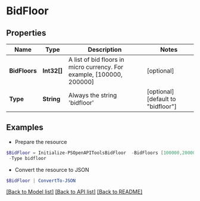 # BidFloor
## Properties

Name | Type | Description | Notes
------------ | ------------- | ------------- | -------------
**BidFloors** | **Int32[]** | A list of bid floors in micro currency. For example, [100000, 200000] | [optional] 
**Type** | **String** | Always the string &#39;bidfloor&#39; | [optional] [default to "bidfloor"]

## Examples

- Prepare the resource
```powershell
$BidFloor = Initialize-PSOpenAPIToolsBidFloor  -BidFloors [100000,200000] `
 -Type bidfloor
```

- Convert the resource to JSON
```powershell
$BidFloor | ConvertTo-JSON
```

[[Back to Model list]](../README.md#documentation-for-models) [[Back to API list]](../README.md#documentation-for-api-endpoints) [[Back to README]](../README.md)

